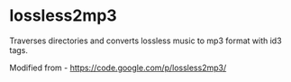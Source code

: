 # lossless2mp3
Traverses directories and converts lossless music to mp3 format with id3 tags.

Modified from - https://code.google.com/p/lossless2mp3/ 